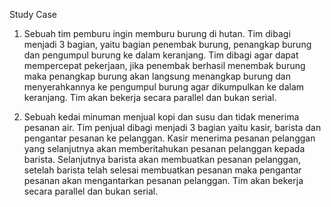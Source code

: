 Study Case
1. Sebuah tim pemburu ingin memburu burung di hutan. Tim dibagi menjadi 3 bagian, yaitu bagian penembak burung, penangkap burung dan pengumpul burung ke dalam keranjang. Tim dibagi agar dapat mempercepat pekerjaan, jika penembak berhasil menembak burung maka penangkap burung akan langsung menangkap burung dan menyerahkannya ke pengumpul burung agar dikumpulkan ke dalam keranjang. Tim akan bekerja secara parallel dan bukan serial. 

2. Sebuah kedai minuman menjual kopi dan susu dan tidak menerima pesanan air. Tim penjual dibagi menjadi 3 bagian yaitu kasir, barista dan pengantar pesanan ke pelanggan. Kasir menerima pesanan pelanggan yang selanjutnya akan memberitahukan pesanan pelanggan kepada barista. Selanjutnya barista akan membuatkan pesanan pelanggan, setelah barista telah selesai membuatkan pesanan maka pengantar pesanan akan mengantarkan pesanan pelanggan. Tim akan bekerja secara parallel dan bukan serial.  
